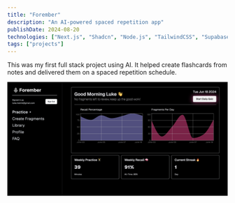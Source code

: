 ```yaml
---
title: "Forember"
description: "An AI-powered spaced repetition app"
publishDate: 2024-08-20
technologies: ["Next.js", "Shadcn", "Node.js", "TailwindCSS", "Supabase"]
tags: ["projects"]
---
```


This was my first full stack project using AI. It helped create flashcards from notes and delivered them on a spaced repetition schedule.

![The Forember dashboard](./forember-dashboard.png)
